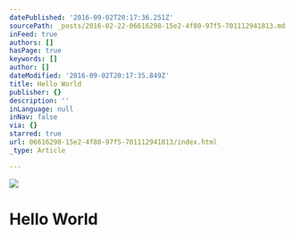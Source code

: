 ```yaml
---
datePublished: '2016-09-02T20:17:36.251Z'
sourcePath: _posts/2016-02-22-06616298-15e2-4f80-97f5-701112941813.md
inFeed: true
authors: []
hasPage: true
keywords: []
author: []
dateModified: '2016-09-02T20:17:35.849Z'
title: Hello World
publisher: {}
description: ''
inLanguage: null
inNav: false
via: {}
starred: true
url: 06616298-15e2-4f80-97f5-701112941813/index.html
_type: Article

---
```

![](https://s3-us-west-2.amazonaws.com/the-grid-img/p/11e42f81a17e199dd8d7294eaba3a57f1c120b5d.jpg)

# Hello World
